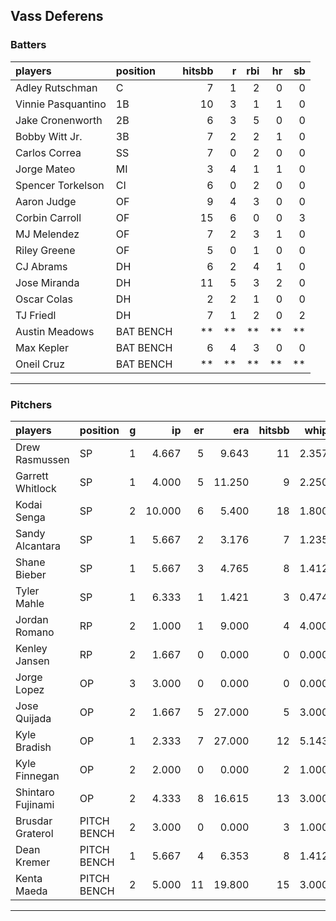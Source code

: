## Vass Deferens

### Batters

 
|players            |position  | hitsbb|  r| rbi| hr| sb| 
|:------------------|:---------|------:|--:|---:|--:|--:| 
|Adley Rutschman    |C         |      7|  1|   2|  0|  0| 
|Vinnie Pasquantino |1B        |     10|  3|   1|  1|  0| 
|Jake Cronenworth   |2B        |      6|  3|   5|  0|  0| 
|Bobby Witt Jr.     |3B        |      7|  2|   2|  1|  0| 
|Carlos Correa      |SS        |      7|  0|   2|  0|  0| 
|Jorge Mateo        |MI        |      3|  4|   1|  1|  0| 
|Spencer Torkelson  |CI        |      6|  0|   2|  0|  0| 
|Aaron Judge        |OF        |      9|  4|   3|  0|  0| 
|Corbin Carroll     |OF        |     15|  6|   0|  0|  3| 
|MJ Melendez        |OF        |      7|  2|   3|  1|  0| 
|Riley Greene       |OF        |      5|  0|   1|  0|  0| 
|CJ Abrams          |DH        |      6|  2|   4|  1|  0| 
|Jose Miranda       |DH        |     11|  5|   3|  2|  0| 
|Oscar Colas        |DH        |      2|  2|   1|  0|  0| 
|TJ Friedl          |DH        |      7|  1|   2|  0|  2| 
|Austin Meadows     |BAT BENCH |     **| **|  **| **| **| 
|Max Kepler         |BAT BENCH |      6|  4|   3|  0|  0| 
|Oneil Cruz         |BAT BENCH |     **| **|  **| **| **| 


* * *

### Pitchers

 
|players           |position    |  g|     ip| er|    era| hitsbb|  whip| so|  w| sv| 
|:-----------------|:-----------|--:|------:|--:|------:|------:|-----:|--:|--:|--:| 
|Drew Rasmussen    |SP          |  1|  4.667|  5|  9.643|     11| 2.357|  5|  0|  0| 
|Garrett Whitlock  |SP          |  1|  4.000|  5| 11.250|      9| 2.250|  1|  0|  0| 
|Kodai Senga       |SP          |  2| 10.000|  6|  5.400|     18| 1.800| 11|  1|  0| 
|Sandy Alcantara   |SP          |  1|  5.667|  2|  3.176|      7| 1.235|  6|  0|  0| 
|Shane Bieber      |SP          |  1|  5.667|  3|  4.765|      8| 1.412|  4|  0|  0| 
|Tyler Mahle       |SP          |  1|  6.333|  1|  1.421|      3| 0.474|  4|  0|  0| 
|Jordan Romano     |RP          |  2|  1.000|  1|  9.000|      4| 4.000|  0|  0|  1| 
|Kenley Jansen     |RP          |  2|  1.667|  0|  0.000|      0| 0.000|  2|  0|  2| 
|Jorge Lopez       |OP          |  3|  3.000|  0|  0.000|      0| 0.000|  1|  0|  0| 
|Jose Quijada      |OP          |  2|  1.667|  5| 27.000|      5| 3.000|  2|  0|  1| 
|Kyle Bradish      |OP          |  1|  2.333|  7| 27.000|     12| 5.143|  1|  0|  0| 
|Kyle Finnegan     |OP          |  2|  2.000|  0|  0.000|      2| 1.000|  2|  0|  2| 
|Shintaro Fujinami |OP          |  2|  4.333|  8| 16.615|     13| 3.000|  5|  0|  0| 
|Brusdar Graterol  |PITCH BENCH |  2|  3.000|  0|  0.000|      3| 1.000|  2|  0|  1| 
|Dean Kremer       |PITCH BENCH |  1|  5.667|  4|  6.353|      8| 1.412|  5|  1|  0| 
|Kenta Maeda       |PITCH BENCH |  2|  5.000| 11| 19.800|     15| 3.000|  2|  0|  0| 


* * *


